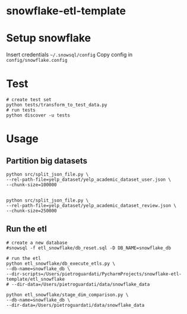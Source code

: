 # snowflake-etl-template

# Setup snowflake

Insert credentials `~/.snowsql/config`
Copy config in `config/snowflake.config`

# Test

```
# create test set
python tests/transform_to_test_data.py
# run tests
python discover -u tests
```

# Usage

## Partition big datasets

```
python src/split_json_file.py \
--rel-path-file=yelp_dataset/yelp_academic_dataset_user.json \
--chunk-size=100000


python src/split_json_file.py \
--rel-path-file=yelp_dataset/yelp_academic_dataset_review.json \
--chunk-size=250000
```

## Run the etl

```
# create a new database
#snowsql -f etl_snowflake/db_reset.sql -D DB_NAME=snowflake_db

# run the etl
python etl_snowflake/db_execute_etls.py \
--db-name=snowflake_db \
--dir-scripts=/Users/pietroguardati/PycharmProjects/snowflake-etl-template/etl_snowflake 
# --dir-data=/Users/pietroguardati/data/snowflake_data 

python etl_snowflake/stage_dim_comparison.py \
--db-name=snowflake_db \
--dir-data=/Users/pietroguardati/data/snowflake_data 
```
